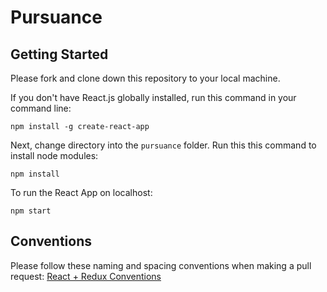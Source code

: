 # Pursuance

## Getting Started

Please fork and clone down this repository to your local machine.

If you don't have React.js globally installed, run this command in your command line:

```
npm install -g create-react-app
```

Next, change directory into the `pursuance` folder.
Run this this command to install node modules:

```
npm install
```

To run the React App on localhost:

```
npm start
```

## Conventions

Please follow these naming and spacing conventions when making a pull request: [React + Redux Conventions](https://unbug.gitbooks.io/react-native-training/content/45_naming_convention.html)
